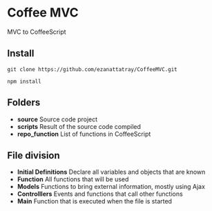 # Coffee MVC

MVC to CoffeeScript

## Install

`git clone https://github.com/ezanattatray/CoffeeMVC.git`

`npm install`

## Folders

- **source** Source code project
- **scripts** Result of the source code compiled
- **repo_function** List of functions in CoffeeScript

## File division

- **Initial Definitions** Declare all variables and objects that are known
- **Function** All functions that will be used
- **Models** Functions to bring external information, mostly using Ajax
- **Controlllers** Events and functions that call other functions
- **Main** Function that is executed when the file is started